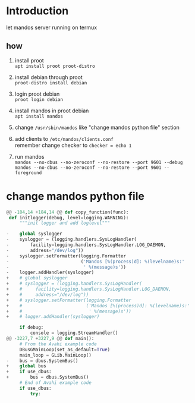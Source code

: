 # Introduction

let mandos server running on termux

## how

1. install proot  
   `apt install proot proot-distro`

1. install debian through proot  
   `proot-distro install debian`

1. login proot debian  
   `proot login debian`

1. install mandos in proot debian  
   `apt install mandos`

1. change `/usr/sbin/mandos` like "change mandos python file" section

1. add clients to `/etc/mandos/clients.conf`  
   remember change checker to `checker = echo 1`

1. run mandos  
   `mandos --no-dbus --no-zeroconf --no-restore --port 9601 --debug`  
   `mandos --no-dbus --no-zeroconf --no-restore --port 9601 --foreground`

# change mandos python file

```python
@@ -184,14 +184,14 @@ def copy_function(func):
 def initlogger(debug, level=logging.WARNING):
     """init logger and add loglevel"""

-    global syslogger
-    syslogger = (logging.handlers.SysLogHandler(
-        facility=logging.handlers.SysLogHandler.LOG_DAEMON,
-        address="/dev/log"))
-    syslogger.setFormatter(logging.Formatter
-                           ('Mandos [%(process)d]: %(levelname)s:'
-                            ' %(message)s'))
-    logger.addHandler(syslogger)
+    # global syslogger
+    # syslogger = (logging.handlers.SysLogHandler(
+    #     facility=logging.handlers.SysLogHandler.LOG_DAEMON,
+    #     address="/dev/log"))
+    # syslogger.setFormatter(logging.Formatter
+    #                        ('Mandos [%(process)d]: %(levelname)s:'
+    #                         ' %(message)s'))
+    # logger.addHandler(syslogger)

     if debug:
         console = logging.StreamHandler()
@@ -3227,7 +3227,9 @@ def main():
     # From the Avahi example code
     DBusGMainLoop(set_as_default=True)
     main_loop = GLib.MainLoop()
-    bus = dbus.SystemBus()
+    global bus
+    if use_dbus:
+        bus = dbus.SystemBus()
     # End of Avahi example code
     if use_dbus:
         try:
```
